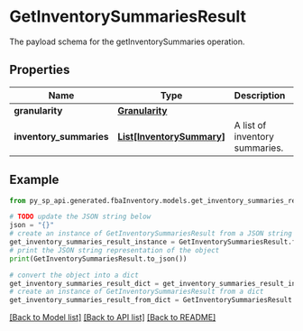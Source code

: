 # GetInventorySummariesResult

The payload schema for the getInventorySummaries operation.

## Properties

Name | Type | Description | Notes
------------ | ------------- | ------------- | -------------
**granularity** | [**Granularity**](Granularity.md) |  | 
**inventory_summaries** | [**List[InventorySummary]**](InventorySummary.md) | A list of inventory summaries. | 

## Example

```python
from py_sp_api.generated.fbaInventory.models.get_inventory_summaries_result import GetInventorySummariesResult

# TODO update the JSON string below
json = "{}"
# create an instance of GetInventorySummariesResult from a JSON string
get_inventory_summaries_result_instance = GetInventorySummariesResult.from_json(json)
# print the JSON string representation of the object
print(GetInventorySummariesResult.to_json())

# convert the object into a dict
get_inventory_summaries_result_dict = get_inventory_summaries_result_instance.to_dict()
# create an instance of GetInventorySummariesResult from a dict
get_inventory_summaries_result_from_dict = GetInventorySummariesResult.from_dict(get_inventory_summaries_result_dict)
```
[[Back to Model list]](../README.md#documentation-for-models) [[Back to API list]](../README.md#documentation-for-api-endpoints) [[Back to README]](../README.md)


